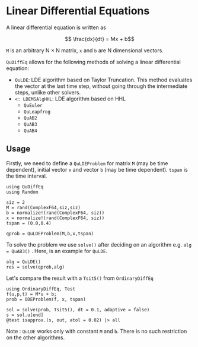 # Linear Differential Equations

A linear differential equation is written as
```math
 \frac{dx}{dt} = Mx + b
```
 `M` is an arbitrary N × N matrix, `x` and `b` are N dimensional vectors.

`QuDiffEq` allows for the following methods of solving a linear differential equation:
- `QuLDE`: LDE algorithm based on Taylor Truncation. This method evaluates the vector at the last time step, without going through the intermediate steps, unlike other solvers.
- `<: LDEMSAlgHHL`: LDE algorithm based on HHL
  - `QuEuler`
  - `QuLeapfrog`
  - `QuAB2`
  - `QuAB3`
  - `QuAB4`

## Usage

Firstly, we need to define a `QuLDEProblem` for matrix `M` (may be time dependent), initial vector `x` and vector `b` (may be time dependent). `tspan` is the time interval.

```@example lin
using QuDiffEq
using Random

siz = 2
M = rand(ComplexF64,siz,siz)
b = normalize!(rand(ComplexF64, siz))
x = normalize!(rand(ComplexF64, siz))
tspan = (0.0,0.4)

qprob = QuLDEProblem(M,b,x,tspan)
```
To solve the problem we use `solve()` after deciding on an algorithm e.g. `alg = QuAB3()` . Here, is an example for `QuLDE`.
```@example lin
alg = QuLDE()
res = solve(qprob,alg)
```
Let's compare the result with a `Tsit5()` from `OrdinaryDiffEq`
```@example lin
using OrdinaryDiffEq, Test
f(u,p,t) = M*u + b;
prob = ODEProblem(f, x, tspan)

sol = solve(prob, Tsit5(), dt = 0.1, adaptive = false)
s = sol.u[end]
@test isapprox.(s, out, atol = 0.02) |> all
```
Note : `QuLDE` works only with constant `M` and `b`. There is no such restriction on the other algorithms.
